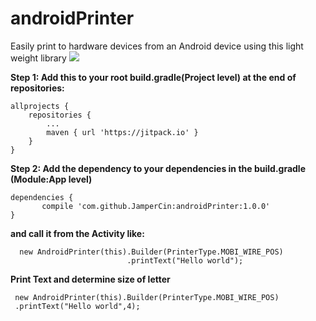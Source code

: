 # androidPrinter
Easily print to hardware devices from an Android device using this light weight library
[![](https://www.jitpack.io/v/JamperCin/androidPrinter.svg)](https://www.jitpack.io/#JamperCin/androidPrinter)

**Step 1: Add this to your root build.gradle(Project level) at the end of repositories:**

	allprojects {
		repositories {
			...
			maven { url 'https://jitpack.io' }
		}
	}
  
  **Step 2: Add the dependency to your dependencies in the build.gradle (Module:App level)**

	dependencies {
	       compile 'com.github.JamperCin:androidPrinter:1.0.0'
	}
  
 

**and call it from the Activity like:**

```
  new AndroidPrinter(this).Builder(PrinterType.MOBI_WIRE_POS)
                          .printText("Hello world");
```

**Print Text and determine size of letter**
```
 new AndroidPrinter(this).Builder(PrinterType.MOBI_WIRE_POS)
 .printText("Hello world",4);

```
